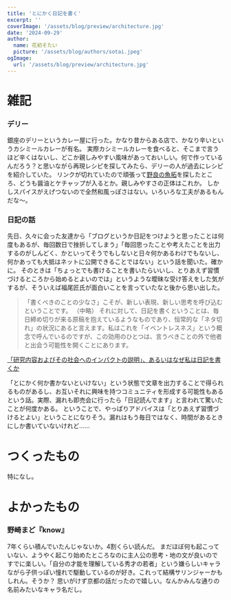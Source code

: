 ```yaml
---
title: 'とにかく日記を書く'
excerpt: ''
coverImage: '/assets/blog/preview/architecture.jpg'
date: '2024-09-29'
author:
  name: 花初そたい
  picture: '/assets/blog/authors/sotai.jpeg'
ogImage:
  url: '/assets/blog/preview/architecture.jpg'
---
```

# 雑記
### デリー
銀座のデリーというカレー屋に行った。かなり昔からある店で、かなり辛いというカシミールカレーが有名。
実際カシミールカレーを食べると、そこまで言うほど辛くはないし、どこか親しみやすい風味があっておいしい。何で作っているんだろう？と思いながら再現レシピを探してみたら、デリーの人が過去にレシピを紹介していた。
リンクが切れていたので頑張って[野良の魚拓](http://blog.livedoor.jp/tora_tora__/archives/7361201.html)を探したところ、どうも醤油とケチャップが入るとか。親しみやすさの正体はこれか。
しかしスパイスがえげつないので全然和風っぽさはない。いろいろな工夫があるもんだな～。

### 日記の話
先日、久々に会った友達から「ブログというか日記をつけようと思ったことは何度もあるが、毎回数日で挫折してしまう」「毎回思ったことや考えたことを出力するのがしんどく、かといってそうでもしないと日々何かあるわけでもないし、何かあっても大抵はネットに公開できることではない」という話を聞いた。確かに。
そのときは「ちょっとでも書けることを書いたらいいし、とりあえず習慣づけるところから始めるとよいのでは」というような曖昧な受け答えをした気がするが、そういえば福尾匠氏が面白いことを言っていたなと後から思い出した。
> 「書くべきのことの少なさ」こそが、新しい表現、新しい思考を呼び込むということです。
（中略）
それに対して、日記を書くということは、毎日締め切りが来る原稿を抱えているようなものであり、恒常的な「ネタ切れ」の状況にあると言えます。私はこれを「イベントレスネス」という概念で呼んでいるのですが、この効用のひとつは、言うべきことの外で他者と出会う可能性を開くことにあります。

[「研究内容およびその社会へのインパクトの説明」、あるいはなぜ私は日記を書くか](https://tfukuo.com/2023/04/05/2/)

「とにかく何か書かないといけない」という状態で文章を出力することで得られるものがあるし、お互いそれに興味を持つコミュニティを形成する可能性もあるという話。実際、漏れも即売会に行ったら「日記読んでます」と言われて驚いたことが何度かある。
ということで、やっぱりアドバイスは「とりあえず習慣づけるとよい」ということになりそう。漏れはもう毎日ではなく、時間があるときにしか書いていないけれど……

# つくったもの
特になし。

# よかったもの
### 野崎まど『know』
7年くらい積んでいたんじゃないか。4割くらい読んだ。
まだほぼ何も起こっていない、ようやく起こり始めたところなのに主人公の思考・地の文が良いのですでに楽しい。「自分の才能を理解している秀才の若者」という嫌らしいキャラながら子供っぽい憧れで駆動しているのが好き。これって結構サリンジャーかもしれん。そうか？
思いがけず京都の話だったので嬉しい。なんかみんな通りの名前みたいなキャラ名だし。